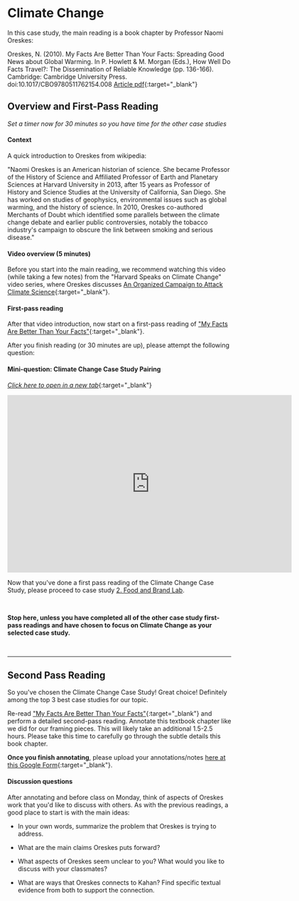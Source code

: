 # Climate Change

In this case study, the main reading is a book chapter by Professor Naomi Oreskes:

Oreskes, N. (2010). My Facts Are Better Than Your Facts: Spreading Good News about Global Warming. In P. Howlett & M. Morgan (Eds.), How Well Do Facts Travel?: The Dissemination of Reliable Knowledge (pp. 136-166). Cambridge: Cambridge University Press. doi:10.1017/CBO9780511762154.008 [Article pdf](https://drive.google.com/file/d/1cEDdQWghPJPJSmYK4vVptbFCUdk8yEbE/view?usp=sharing){:target="_blank"}

## Overview and First-Pass Reading

*Set a timer now for 30 minutes so you have time for the other case studies*

#### Context

A quick introduction to Oreskes from wikipedia:

"Naomi Oreskes is an American historian of science. She became Professor of the History of Science and Affiliated Professor of Earth and Planetary Sciences at Harvard University in 2013, after 15 years as Professor of History and Science Studies at the University of California, San Diego. She has worked on studies of geophysics, environmental issues such as global warming, and the history of science. In 2010, Oreskes co-authored Merchants of Doubt which identified some parallels between the climate change debate and earlier public controversies, notably the tobacco industry's campaign to obscure the link between smoking and serious disease."

#### Video overview (5 minutes)

Before you start into the main reading, we recommend watching this video (while taking a few notes) from the "Harvard Speaks on Climate Change" video series, where Oreskes discusses
[An Organized Campaign to Attack Climate Science](https://climatechange.environment.harvard.edu/naomi-oreskes){:target="_blank"}. 

#### First-pass reading

After that video introduction, now start on a first-pass reading of ["My Facts Are Better Than Your Facts"](https://drive.google.com/file/d/1cEDdQWghPJPJSmYK4vVptbFCUdk8yEbE/view?usp=sharing){:target="_blank"}. 

After you finish reading (or 30 minutes are up), please attempt the following question:

#### Mini-question: Climate Change Case Study Pairing

[*Click here to open in a new tab*](https://forms.gle/uitf7LTbu52wESvg8){:target="_blank"}
<iframe src="https://docs.google.com/forms/d/e/1FAIpQLSeBOJ96IBv0O5n9_chnk2uovZZ9k8i7ZjyNnE0Ye750r83nNw/viewform?embedded=true" width="640" height="400" frameborder="0" marginheight="0" marginwidth="0">Loading…
</iframe>

<br>

Now that you've done a first pass reading of the Climate Change Case Study, please proceed to case study [2. Food and Brand Lab](food-and-brand-lab).

<br> 


**Stop here, unless you have completed all of the other case study first-pass readings and have chosen to focus on Climate Change as your selected case study.**

<br>

------------------------------------------------

## Second Pass Reading

So you've chosen the Climate Change Case Study! Great choice! Definitely among the top 3 best case studies for our topic. 

Re-read ["My Facts Are Better Than Your Facts"](https://drive.google.com/file/d/1cEDdQWghPJPJSmYK4vVptbFCUdk8yEbE/view?usp=sharing){:target="_blank"} and perform a detailed second-pass reading. Annotate this textbook chapter like we did for our framing pieces. This will likely take an additional 1.5-2.5 hours. Please take this time to carefully go through the subtle details this book chapter.

**Once you finish annotating**, please upload your annotations/notes [here at this Google Form](https://forms.gle/fDgz88KimHer7tEF7){:target="_blank"}.

#### Discussion questions

After annotating and before class on Monday, think of aspects of Oreskes work that you'd like to discuss with others. As with the previous readings, a good place to start is with the main ideas:

+ In your own words, summarize the problem that Oreskes is trying to address.

+ What are the main claims Oreskes puts forward?

+ What aspects of Oreskes seem unclear to you? What would you like to discuss with your classmates?

+ What are ways that Oreskes connects to Kahan? Find specific textual evidence from both to support the connection.
